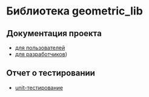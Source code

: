 # Библиотека geometric_lib

## Документация проекта
- [для пользователей](https://github.com/eleks-developer/geometric_lib/blob/testing_465194/docs/Documentation%20for%20users.md)
- [для разработчиков](https://github.com/eleks-developer/geometric_lib/blob/testing_465194/docs/Documentation%20for%20developers.md))

## Отчет о тестировании
- [ unit-тестирование ](https://github.com/eleks-developer/geometric_lib/blob/testing_465194/docs/Unit-testing.md)
